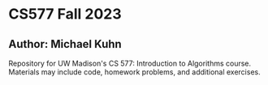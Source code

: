 # CS577 Fall 2023
## Author: Michael Kuhn
Repository for UW Madison's CS 577: Introduction to Algorithms course. Materials may include code, homework problems, and additional exercises.
